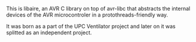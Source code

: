 This is libaire, an AVR C library on top of avr-libc that abstracts
the internal devices of the AVR microcontroler in a
protothreads-friendly way.

It was born as a part of the UPC Ventilator project and later on it
was splitted as an independent project.
